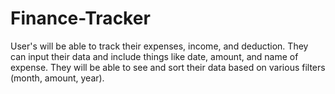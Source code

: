 # Finance-Tracker
User's will be able to track their expenses, income, and deduction. They can input their data and include things like 
date, amount, and name of expense. They will be able to see and sort their data based on various filters (month, amount, year).
